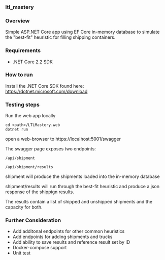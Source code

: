 ### ltl_mastery

### Overview

Simple ASP.NET Core app using EF Core in-memory database to simulate the "best-fit" heuristic for filling shipping containers.

### Requirements

- .NET Core 2.2 SDK

### How to run

Install the .NET Core SDK found here: https://dotnet.microsoft.com/download


### Testing steps

Run the web app locally
```
cd <path>/LTLMastery.web
dotnet run
```

open a web-browser to https://localhost:5001/swagger

The swagger page exposes two endpoints:

`/api/shipment`

`/api/shipment/results`

shipment will produce the shipments loaded into the in-memory database

shipment/results will run through the best-fit heuristic and produce a json response of the shippign results.

The results contain a list of shipped and unshipped shipments and the capacity for both.

### Further Consideration

- Add additonal endpoints for other common heuristics
- Add endpoints for adding shipments and trucks
- Add ability to save results and reference result set by ID
- Docker-compose support
- Unit test
